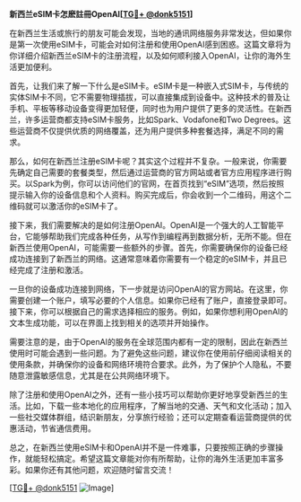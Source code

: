 **新西兰eSIM卡怎麽註冊OpenAI[[TG💪+ @donk5151](https://t.me/s/donk5151)]**

在新西兰生活或旅行的朋友可能会发现，当地的通讯网络服务非常发达，但如果你是第一次使用eSIM卡，可能会对如何注册和使用OpenAI感到困惑。这篇文章将为你详细介绍新西兰eSIM卡的注册流程，以及如何顺利接入OpenAI，让你的海外生活更加便利。

首先，让我们来了解一下什么是eSIM卡。eSIM卡是一种嵌入式SIM卡，与传统的实体SIM卡不同，它不需要物理插拔，可以直接集成到设备中。这种技术的普及让手机、平板等移动设备变得更加轻便，同时也为用户提供了更多的灵活性。在新西兰，许多运营商都支持eSIM卡服务，比如Spark、Vodafone和Two Degrees。这些运营商不仅提供优质的网络覆盖，还为用户提供多种套餐选择，满足不同的需求。

那么，如何在新西兰注册eSIM卡呢？其实这个过程并不复杂。一般来说，你需要先确定自己需要的套餐类型，然后通过运营商的官方网站或者官方应用程序进行购买。以Spark为例，你可以访问他们的官网，在首页找到“eSIM”选项，然后按照提示输入你的设备信息和个人资料。购买完成后，你会收到一个二维码，用这个二维码就可以激活你的eSIM卡了。

接下来，我们需要解决的是如何注册OpenAI。OpenAI是一个强大的人工智能平台，它能够帮助我们完成各种任务，从写作到编程再到数据分析，无所不能。但在新西兰使用OpenAI，可能需要一些额外的步骤。首先，你需要确保你的设备已经成功连接到了新西兰的网络。这通常意味着你需要有一个稳定的eSIM卡，并且已经完成了注册和激活。

一旦你的设备成功连接到网络，下一步就是访问OpenAI的官方网站。在这里，你需要创建一个账户，填写必要的个人信息。如果你已经有了账户，直接登录即可。接下来，你可以根据自己的需求选择相应的服务。例如，如果你想利用OpenAI的文本生成功能，可以在界面上找到相关的选项并开始操作。

需要注意的是，由于OpenAI的服务在全球范围内都有一定的限制，因此在新西兰使用时可能会遇到一些问题。为了避免这些问题，建议你在使用前仔细阅读相关的使用条款，并确保你的设备和网络环境符合要求。此外，为了保护个人隐私，不要随意泄露敏感信息，尤其是在公共网络环境下。

除了注册和使用OpenAI之外，还有一些小技巧可以帮助你更好地享受新西兰的生活。比如，下载一些本地化的应用程序，了解当地的交通、天气和文化活动；加入一些社交媒体群组，结识新朋友，分享旅行经验；还可以定期查看运营商提供的优惠活动，节省通信费用。

总之，在新西兰使用eSIM卡和OpenAI并不是一件难事，只要按照正确的步骤操作，就能轻松搞定。希望这篇文章能对你有所帮助，让你的海外生活更加丰富多彩。如果你还有其他问题，欢迎随时留言交流！

[[TG💪+ @donk5151](https://t.me/s/donk5151) ![Image](https://i.postimg.cc/rwNCRYN7/Snipaste-2025-04-30-17-27-05.png)]